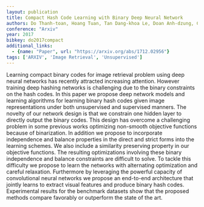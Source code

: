 ```yaml
---
layout: publication
title: Compact Hash Code Learning with Binary Deep Neural Network
authors: Do Thanh-toan, Hoang Tuan, Tan Dang-khoa Le, Doan Anh-dzung, Cheung Ngai-man
conference: "Arxiv"
year: 2017
bibkey: do2017compact
additional_links:
  - {name: "Paper", url: "https://arxiv.org/abs/1712.02956"}
tags: ['ARXIV', 'Image Retrieval', 'Unsupervised']
---
```

Learning compact binary codes for image retrieval problem using deep neural networks has recently attracted increasing attention. However training deep hashing networks is challenging due to the binary constraints on the hash codes. In this paper we propose deep network models and learning algorithms for learning binary hash codes given image representations under both unsupervised and supervised manners. The novelty of our network design is that we constrain one hidden layer to directly output the binary codes. This design has overcome a challenging problem in some previous works optimizing non-smooth objective functions because of binarization. In addition we propose to incorporate independence and balance properties in the direct and strict forms into the learning schemes. We also include a similarity preserving property in our objective functions. The resulting optimizations involving these binary independence and balance constraints are difficult to solve. To tackle this difficulty we propose to learn the networks with alternating optimization and careful relaxation. Furthermore by leveraging the powerful capacity of convolutional neural networks we propose an end-to-end architecture that jointly learns to extract visual features and produce binary hash codes. Experimental results for the benchmark datasets show that the proposed methods compare favorably or outperform the state of the art.
